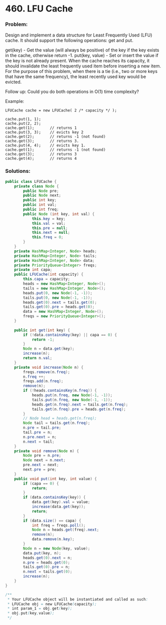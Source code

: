 # 460. LFU Cache

### Problem:
Design and implement a data structure for Least Frequently Used (LFU) cache. It should support the following operations: get and put.

get(key) - Get the value (will always be positive) of the key if the key exists in the cache, otherwise return -1.
put(key, value) - Set or insert the value if the key is not already present. When the cache reaches its capacity, it should invalidate the least frequently used item before inserting a new item. For the purpose of this problem, when there is a tie (i.e., two or more keys that have the same frequency), the least recently used key would be evicted.

Follow up:
Could you do both operations in O(1) time complexity?

Example:
```
LFUCache cache = new LFUCache( 2 /* capacity */ );

cache.put(1, 1);
cache.put(2, 2);
cache.get(1);       // returns 1
cache.put(3, 3);    // evicts key 2
cache.get(2);       // returns -1 (not found)
cache.get(3);       // returns 3.
cache.put(4, 4);    // evicts key 1.
cache.get(1);       // returns -1 (not found)
cache.get(3);       // returns 3
cache.get(4);       // returns 4
```

### Solutions:

```java
public class LFUCache {
    private class Node {
        public Node pre;
        public Node next;
        public int key;
        public int val;
        public int freq;
        public Node (int key, int val) {
            this.key = key;
            this.val = val;
            this.pre = null;
            this.next = null;
            this.freq = 0;
        }
    }
    private HashMap<Integer, Node> heads;
    private HashMap<Integer, Node> tails;
    private HashMap<Integer, Node> data;
    private PriorityQueue<Integer> freqs;
    private int capa;
    public LFUCache(int capacity) {
        this.capa = capacity;
        heads = new HashMap<Integer, Node>();
        tails = new HashMap<Integer, Node>();
        heads.put(0, new Node(-1, -1));
        tails.put(0, new Node(-1, -1));
        heads.get(0).next = tails.get(0);
        tails.get(0).pre = heads.get(0);
        data = new HashMap<Integer, Node>();
        freqs = new PriorityQueue<Integer>();
    }
    
    public int get(int key) {
        if (!data.containsKey(key) || capa == 0) {
            return -1;
        }
        Node n = data.get(key);
        increase(n);
        return n.val;
    }
    private void increase(Node n) {
        freqs.remove(n.freq);
        n.freq ++;
        freqs.add(n.freq);
        remove(n);
        if (!heads.containsKey(n.freq)) {
            heads.put(n.freq, new Node(-1, -1));
            tails.put(n.freq, new Node(-1, -1));
            heads.get(n.freq).next = tails.get(n.freq);
            tails.get(n.freq).pre = heads.get(n.freq);
        }
        // Node head = heads.get(n.freq);
        Node tail = tails.get(n.freq);
        n.pre = tail.pre;
        tail.pre = n;
        n.pre.next = n;
        n.next = tail;
    }
    private void remove(Node n) {
        Node pre = n.pre;
        Node next = n.next;
        pre.next = next;
        next.pre = pre;
    }
    public void put(int key, int value) {
        if (capa == 0) {
            return;
        }
        if (data.containsKey(key)) {
            data.get(key).val = value;
            increase(data.get(key));
            return;
        }
        if (data.size() == capa) {
            int freq = freqs.poll();
            Node n = heads.get(freq).next;
            remove(n);
            data.remove(n.key);
        }
        Node n = new Node(key, value);
        data.put(key, n);
        heads.get(0).next = n;
        n.pre = heads.get(0);
        tails.get(0).pre = n;
        n.next = tails.get(0);
        increase(n);
    }
}

/**
 * Your LFUCache object will be instantiated and called as such:
 * LFUCache obj = new LFUCache(capacity);
 * int param_1 = obj.get(key);
 * obj.put(key,value);
 */
```